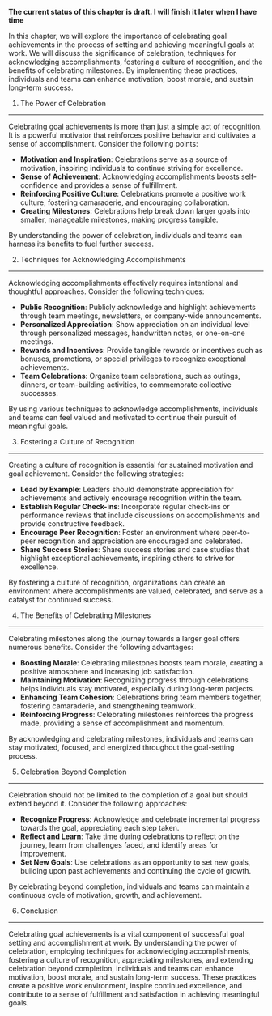 **The current status of this chapter is draft. I will finish it later when I have time**

In this chapter, we will explore the importance of celebrating goal achievements in the process of setting and achieving meaningful goals at work. We will discuss the significance of celebration, techniques for acknowledging accomplishments, fostering a culture of recognition, and the benefits of celebrating milestones. By implementing these practices, individuals and teams can enhance motivation, boost morale, and sustain long-term success.

1. The Power of Celebration
---------------------------

Celebrating goal achievements is more than just a simple act of recognition. It is a powerful motivator that reinforces positive behavior and cultivates a sense of accomplishment. Consider the following points:

* **Motivation and Inspiration**: Celebrations serve as a source of motivation, inspiring individuals to continue striving for excellence.
* **Sense of Achievement**: Acknowledging accomplishments boosts self-confidence and provides a sense of fulfillment.
* **Reinforcing Positive Culture**: Celebrations promote a positive work culture, fostering camaraderie, and encouraging collaboration.
* **Creating Milestones**: Celebrations help break down larger goals into smaller, manageable milestones, making progress tangible.

By understanding the power of celebration, individuals and teams can harness its benefits to fuel further success.

2. Techniques for Acknowledging Accomplishments
-----------------------------------------------

Acknowledging accomplishments effectively requires intentional and thoughtful approaches. Consider the following techniques:

* **Public Recognition**: Publicly acknowledge and highlight achievements through team meetings, newsletters, or company-wide announcements.
* **Personalized Appreciation**: Show appreciation on an individual level through personalized messages, handwritten notes, or one-on-one meetings.
* **Rewards and Incentives**: Provide tangible rewards or incentives such as bonuses, promotions, or special privileges to recognize exceptional achievements.
* **Team Celebrations**: Organize team celebrations, such as outings, dinners, or team-building activities, to commemorate collective successes.

By using various techniques to acknowledge accomplishments, individuals and teams can feel valued and motivated to continue their pursuit of meaningful goals.

3. Fostering a Culture of Recognition
-------------------------------------

Creating a culture of recognition is essential for sustained motivation and goal achievement. Consider the following strategies:

* **Lead by Example**: Leaders should demonstrate appreciation for achievements and actively encourage recognition within the team.
* **Establish Regular Check-ins**: Incorporate regular check-ins or performance reviews that include discussions on accomplishments and provide constructive feedback.
* **Encourage Peer Recognition**: Foster an environment where peer-to-peer recognition and appreciation are encouraged and celebrated.
* **Share Success Stories**: Share success stories and case studies that highlight exceptional achievements, inspiring others to strive for excellence.

By fostering a culture of recognition, organizations can create an environment where accomplishments are valued, celebrated, and serve as a catalyst for continued success.

4. The Benefits of Celebrating Milestones
-----------------------------------------

Celebrating milestones along the journey towards a larger goal offers numerous benefits. Consider the following advantages:

* **Boosting Morale**: Celebrating milestones boosts team morale, creating a positive atmosphere and increasing job satisfaction.
* **Maintaining Motivation**: Recognizing progress through celebrations helps individuals stay motivated, especially during long-term projects.
* **Enhancing Team Cohesion**: Celebrations bring team members together, fostering camaraderie, and strengthening teamwork.
* **Reinforcing Progress**: Celebrating milestones reinforces the progress made, providing a sense of accomplishment and momentum.

By acknowledging and celebrating milestones, individuals and teams can stay motivated, focused, and energized throughout the goal-setting process.

5. Celebration Beyond Completion
--------------------------------

Celebration should not be limited to the completion of a goal but should extend beyond it. Consider the following approaches:

* **Recognize Progress**: Acknowledge and celebrate incremental progress towards the goal, appreciating each step taken.
* **Reflect and Learn**: Take time during celebrations to reflect on the journey, learn from challenges faced, and identify areas for improvement.
* **Set New Goals**: Use celebrations as an opportunity to set new goals, building upon past achievements and continuing the cycle of growth.

By celebrating beyond completion, individuals and teams can maintain a continuous cycle of motivation, growth, and achievement.

6. Conclusion
-------------

Celebrating goal achievements is a vital component of successful goal setting and accomplishment at work. By understanding the power of celebration, employing techniques for acknowledging accomplishments, fostering a culture of recognition, appreciating milestones, and extending celebration beyond completion, individuals and teams can enhance motivation, boost morale, and sustain long-term success. These practices create a positive work environment, inspire continued excellence, and contribute to a sense of fulfillment and satisfaction in achieving meaningful goals.
